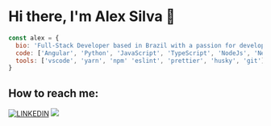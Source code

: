 # Hi there, I'm Alex Silva 👋

```js
const alex = {
  bio: 'Full-Stack Developer based in Brazil with a passion for developing of all types, and sizes.',
  code: ['Angular', 'Python', 'JavaScript', 'TypeScript', 'NodeJs', 'Nextjs', 'PHP', 'C#'],
  tools: ['vscode', 'yarn', 'npm' 'eslint', 'prettier', 'husky', 'git'],
}
```

## How to reach me:

[![LINKEDIN](https://img.shields.io/badge/Linkedin-black?style=for-the-badge&logo=linkedin)](https://www.linkedin.com/in/ialexsilva/) [![](https://img.shields.io/twitter/follow/ialexsilva?color=blue&logo=twitter&style=for-the-badge)](https://twitter.com/ialexsilva)
